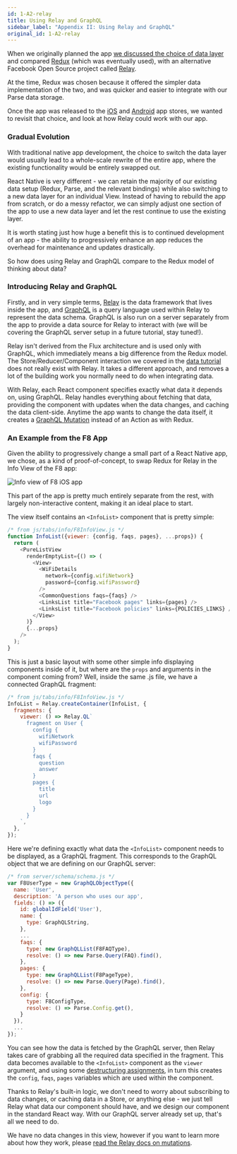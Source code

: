 ```yaml
---
id: 1-A2-relay
title: Using Relay and GraphQL
sidebar_label: "Appendix II: Using Relay and GraphQL"
original_id: 1-A2-relay
---
```


When we originally planned the app [we discussed the choice of data layer](tutorials/building-the-f8-app/planning/#data-access-with-react-native) and compared [Redux](https://github.com/rackt/redux) (which was eventually used), with an alternative Facebook Open Source project called [Relay](https://facebook.github.io/relay/).

At the time, Redux was chosen because it offered the simpler data implementation of the two, and was quicker and easier to integrate with our Parse data storage.

Once the app was released to the [iOS](https://itunes.apple.com/us/app/f8/id853467066) and [Android](https://play.google.com/store/apps/details?id=com.facebook.f8) app stores, we wanted to revisit that choice, and look at how Relay could work with our app.

### Gradual Evolution

With traditional native app development, the choice to switch the data layer would usually lead to a whole-scale rewrite of the entire app, where the existing functionality would be entirely swapped out.

React Native is very different - we can retain the majority of our existing data setup (Redux, Parse, and the relevant bindings) while also switching to a new data layer for an individual View. Instead of having to rebuild the app from scratch, or do a messy refactor, we can simply adjust one section of the app to use a new data layer and let the rest continue to use the existing layer.

It is worth stating just how huge a benefit this is to continued development of an app - the ability to progressively enhance an app reduces the overhead for maintenance and updates drastically.

So how does using Relay and GraphQL compare to the Redux model of thinking about data?

### Introducing Relay and GraphQL

Firstly, and in very simple terms, [Relay](https://facebook.github.io/relay/) is the data framework that lives inside the app, and [GraphQL](http://graphql.org/) is a query language used within Relay to represent the data schema. GraphQL is also run on a server separately from the app to provide a data source for Relay to interact with (we will be covering the GraphQL server setup in a future tutorial, stay tuned!).

Relay isn't derived from the Flux architecture and is used only with GraphQL, which immediately means a big difference from the Redux model. The Store/Reducer/Component interaction we covered in the [data tutorial](tutorials/building-the-f8-app/data/) does not really exist with Relay. It takes a different approach, and removes a lot of the building work you normally need to do when integrating data.

With Relay, each React component specifies exactly what data it depends on, using GraphQL. Relay handles everything about fetching that data, providing the component with updates when the data changes, and caching the data client-side. Anytime the app wants to change the data itself, it creates a [GraphQL Mutation](https://facebook.github.io/relay/docs/guides-mutations.html#content) instead of an Action as with Redux.

### An Example from the F8 App

Given the ability to progressively change a small part of a React Native app, we chose, as a kind of proof-of-concept, to swap Redux for Relay in the Info View of the F8 app:

![Info view of F8 iOS app](/images/info_view.png) 

This part of the app is pretty much entirely separate from the rest, with largely non-interactive content, making it an ideal place to start.

The view itself contains an `<InfoList>` component that is pretty simple:

```js
/* from js/tabs/info/F8InfoView.js */
function InfoList({viewer: {config, faqs, pages}, ...props}) {
  return (
    <PureListView
      renderEmptyList={() => (
        <View>
          <WiFiDetails
            network={config.wifiNetwork}
            password={config.wifiPassword}
          />
          <CommonQuestions faqs={faqs} />
          <LinksList title="Facebook pages" links={pages} />
          <LinksList title="Facebook policies" links={POLICIES_LINKS} />
        </View>
      )}
      {...props}
    />
  );
}
```

This is just a basic layout with some other simple info displaying components inside of it, but where are the `props` and arguments in the component coming from? Well, inside the same .js file, we have a connected GraphQL fragment:

```js
/* from js/tabs/info/F8InfoView.js */
InfoList = Relay.createContainer(InfoList, {
  fragments: {
    viewer: () => Relay.QL`
      fragment on User {
        config {
          wifiNetwork
          wifiPassword
        }
        faqs {
          question
          answer
        }
        pages {
          title
          url
          logo
        }
      }
    `,
  },
});
```

Here we're defining exactly what data the `<InfoList>` component needs to be displayed, as a GraphQL fragment. This corresponds to the GraphQL object that we are defining on our GraphQL server:

```js
/* from server/schema/schema.js */
var F8UserType = new GraphQLObjectType({
  name: 'User',
  description: 'A person who uses our app',
  fields: () => ({
    id: globalIdField('User'),
    name: {
      type: GraphQLString,
    },
    ...
    faqs: {
      type: new GraphQLList(F8FAQType),
      resolve: () => new Parse.Query(FAQ).find(),
    },
    pages: {
      type: new GraphQLList(F8PageType),
      resolve: () => new Parse.Query(Page).find(),
    },
    config: {
      type: F8ConfigType,
      resolve: () => Parse.Config.get(),
    }
  }),
  ...
});
```

You can see how the data is fetched by the GraphQL server, then Relay takes care of grabbing all the required data specified in the fragment. This data becomes available to the `<InfoList>` component as the `viewer` argument, and using some [destructuring assignments](https://developer.mozilla.org/en-US/docs/Web/JavaScript/Reference/Operators/Destructuring_assignment), in turn this creates the `config`, `faqs`, `pages` variables which are used within the component.

Thanks to Relay's built-in logic, we don't need to worry about subscribing to data changes, or caching data in a Store, or anything else - we just tell Relay what data our component should have, and we design our component in the standard React way. With our GraphQL server already set up, that's all we need to do.

We have no data changes in this view, however if you want to learn more about how they work, please [read the Relay docs on mutations](https://facebook.github.io/relay/docs/guides-mutations.html#content).

